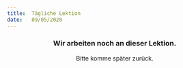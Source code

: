 ```yaml
---
title:  Tägliche Lektion
date:   09/05/2020
---
```


### <center>Wir arbeiten noch an dieser Lektion.</center>
<center>Bitte komme später zurück.</center>